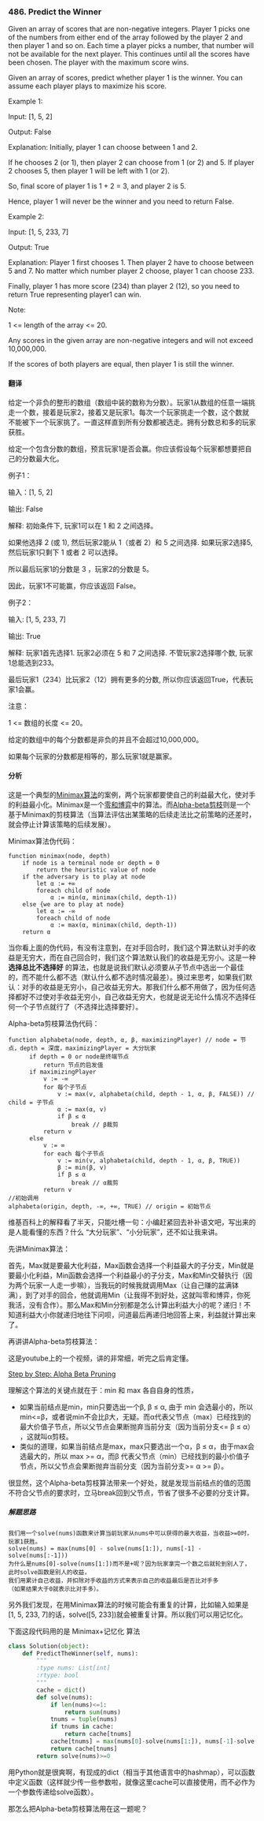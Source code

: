 ### 486. Predict the Winner

Given an array of scores that are non-negative integers. Player 1 picks one of the numbers from either end of the array followed by the player 2 and then player 1 and so on. Each time a player picks a number, that number will not be available for the next player. This continues until all the scores have been chosen. The player with the maximum score wins.

Given an array of scores, predict whether player 1 is the winner. You can assume each player plays to maximize his score.

Example 1:

Input: [1, 5, 2]

Output: False

Explanation: Initially, player 1 can choose between 1 and 2.

If he chooses 2 (or 1), then player 2 can choose from 1 (or 2) and 5. If player 2 chooses 5, then player 1 will be left with 1 (or 2).

So, final score of player 1 is 1 + 2 = 3, and player 2 is 5.

Hence, player 1 will never be the winner and you need to return False.

Example 2:

Input: [1, 5, 233, 7]

Output: True

Explanation: Player 1 first chooses 1. Then player 2 have to choose between 5 and 7. No matter which number player 2 choose, player 1 can choose 233.

Finally, player 1 has more score (234) than player 2 (12), so you need to return True representing player1 can win.

Note:

1 <= length of the array <= 20.

Any scores in the given array are non-negative integers and will not exceed 10,000,000.

If the scores of both players are equal, then player 1 is still the winner.

#### 翻译

给定一个非负的整形的数组（数组中装的数称为分数）。玩家1从数组的任意一端挑走一个数，接着是玩家2，接着又是玩家1。每次一个玩家挑走一个数，这个数就不能被下一个玩家挑了。一直这样直到所有分数都被选走。拥有分数总和多的玩家获胜。

给定一个包含分数的数组，预言玩家1是否会赢。你应该假设每个玩家都想要把自己的分数最大化。

例子1：

输入：[1, 5, 2]

输出: False

解释: 初始条件下, 玩家1可以在 1 和 2 之间选择。

如果他选择 2 (或 1), 然后玩家2能从 1（或者 2）和 5 之间选择. 如果玩家2选择5, 然后玩家1只剩下 1 或者 2 可以选择。

所以最后玩家1的分数是 3 ，玩家2的分数是 5。

因此，玩家1不可能赢，你应该返回 False。

例子2：

输入: [1, 5, 233, 7]

输出: True

解释: 玩家1首先选择1. 玩家2必须在 5 和 7 之间选择. 不管玩家2选择哪个数, 玩家1总能选到233。

最后玩家1（234）比玩家2（12）拥有更多的分数, 所以你应该返回True，代表玩家1会赢。

注意：

1 <= 数组的长度 <= 20。

给定的数组中的每个分数都是非负的并且不会超过10,000,000。

如果每个玩家的分数都是相等的，那么玩家1就是赢家。

#### 分析

这是一个典型的[Minimax算法](https://zh.wikipedia.org/wiki/%E6%9E%81%E5%B0%8F%E5%8C%96%E6%9E%81%E5%A4%A7%E7%AE%97%E6%B3%95)的案例，两个玩家都要使自己的利益最大化，使对手的利益最小化。Minimax是一个[零和博弈](https://zh.wikipedia.org/wiki/%E9%9B%B6%E5%92%8C%E5%8D%9A%E5%BC%88)中的算法。而[Alpha-beta剪枝](https://zh.wikipedia.org/wiki/Alpha-beta%E5%89%AA%E6%9E%9D)则是一个基于Minimax的剪枝算法（当算法评估出某策略的后续走法比之前策略的还差时，就会停止计算该策略的后续发展）。

Minimax算法伪代码：

```
function minimax(node, depth)
    if node is a terminal node or depth = 0
        return the heuristic value of node
    if the adversary is to play at node
        let α := +∞
        foreach child of node
            α := min(α, minimax(child, depth-1))
    else {we are to play at node}
        let α := -∞
        foreach child of node
            α := max(α, minimax(child, depth-1))
    return α
```

当你看上面的伪代码，有没有注意到，在对手回合时，我们这个算法默认对手的收益是无穷大，而在自己回合时，我们这个算法默认我们的收益是无穷小。这是一种 **选择总比不选择好** 的算法，也就是说我们默认必须要从子节点中选出一个最佳的，而不能什么都不选（默认什么都不选时情况最差）。换过来思考，如果我们默认：对手的收益是无穷小，自己收益无穷大。那我们什么都不用做了，因为任何选择都好不过使对手收益无穷小，自己收益无穷大，也就是说无论什么情况不选择任何一个子节点就行了（不选择比选择要好）。

Alpha-beta剪枝算法伪代码：

```
function alphabeta(node, depth, α, β, maximizingPlayer) // node = 节点，depth = 深度，maximizingPlayer = 大分玩家
      if depth = 0 or node是终端节点
          return 节点的启发值
      if maximizingPlayer
          v := -∞
          for 每个子节点
              v := max(v, alphabeta(child, depth - 1, α, β, FALSE)) // child = 子节点
              α := max(α, v)
              if β ≤ α
                  break // β裁剪
          return v
      else
          v := ∞
          for each 每个子节点
              v := min(v, alphabeta(child, depth - 1, α, β, TRUE))
              β := min(β, v)
              if β ≤ α
                  break // α裁剪
          return v
//初始调用
alphabeta(origin, depth, -∞, +∞, TRUE) // origin = 初始节点
```

维基百科上的解释看了半天，只能吐槽一句：小编赶紧回去补补语文吧，写出来的是人能看懂的东西？什么 “大分玩家”、“小分玩家”，还不如让我来讲。

先讲Minimax算法：

首先，Max就是要最大化利益，Max函数会选择一个利益最大的子分支，Min就是要最小化利益，Min函数会选择一个利益最小的子分支，Max和Min交替执行（因为两个玩家一人走一步嘛），当我玩的时候我就调用Max（让自己赚的盆满钵满），到了对手的回合，他就调用Min（让我得不到好处，这就叫零和博弈，你死我活，没有合作）。那么Max和Min分别都是怎么计算出利益大小的呢？递归！不知道利益大小你就递归地往下问呗，问道最后再递归地回答上来，利益就计算出来了。

再讲讲Alpha-beta剪枝算法：

这是youtube上的一个视频，讲的非常细，听完之后肯定懂。

<a href="https://www.youtube.com/watch?v=xBXHtz4Gbdo" title="Alpha-beta剪枝算法">Step by Step: Alpha Beta Pruning</a>

理解这个算法的关键点就在于：min 和 max 各自自身的性质，

- 如果当前结点是min，min只要选出一个β, β ≤ α, 由于 min 会选最小的，所以min<=β，或者说min不会比β大，无疑。而α代表父节点（max）已经找到的最大价值子节点，所以父节点会果断抛弃当前分支（因为当前分支<= β ≤ α） ，这就叫α剪枝。
- 类似的道理，如果当前结点是max，max只要选出一个α，β ≤ α，由于max会选最大的，所以 max >= α，而β 代表父节点（min）已经找到的最小价值子节点，所以父节点会果断抛弃当前分支（因为当前分支>= α >= β）。

很显然，这个Alpha-beta剪枝算法带来一个好处，就是发现当前结点的值的范围不符合父节点的要求时，立马break回到父节点，节省了很多不必要的分支计算。

##### 解题思路

```
我们用一个solve(nums)函数来计算当前玩家从nums中可以获得的最大收益，当收益>=0时，玩家1获胜。
solve(nums) = max(nums[0] - solve(nums[1:]), nums[-1] - solve(nums[:-1]))
为什么是nums[0]-solve(nums[1:])而不是+呢？因为玩家拿完一个数之后就轮到别人了，
此时solve函数是别人的收益，
我们用累计自己收益，并扣除对手收益的方式来表示自己的收益最后是否比对手多
（如果结果大于0就表示比对手多）。
```

另外我们发现，在用Minimax算法的时候可能会有重复的计算，比如输入如果是[1, 5, 233, 7]的话，solve([5, 233])就会被重复计算。所以我们可以用记忆化。

下面这段代码用的是 Minimax+记忆化 算法

```Python
class Solution(object):
    def PredictTheWinner(self, nums):
        """
        :type nums: List[int]
        :rtype: bool
        """
        cache = dict()
        def solve(nums):
            if len(nums)<=1:
                return sum(nums)
            tnums = tuple(nums)
            if tnums in cache:
                return cache[tnums]
            cache[tnums] = max(nums[0]-solve(nums[1:]), nums[-1]-solve(nums[:-1]))
            return cache[tnums]
        return solve(nums)>=0
```

用Python就是很爽啊，有现成的dict（相当于其他语言中的hashmap），可以函数中定义函数（这样就少传一些参数啦，就像这里cache可以直接使用，而不必作为一个参数传递给solve函数）。

那怎么把Alpha-beta剪枝算法用在这一题呢？
